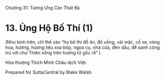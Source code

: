  

Chương 31: Tương Ưng Càn Thát Bà

# 13\. Ủng Hộ Bố Thí (1)

(Như kinh trên, chỉ thế vào “họ bố thí đồ ăn, đồ uống, vải mặc, cỗ xe, vòng hoa, hương, hương liệu xoa bóp, ngọa cụ, nhà cửa, đèn dầu, để sanh cộng trú với chư Thiên sống trên hương từ gốc rễ” ).

Hòa thượng Thích Minh Châu dịch Việt.

Prepared for SuttaCentral by Blake Walsh.